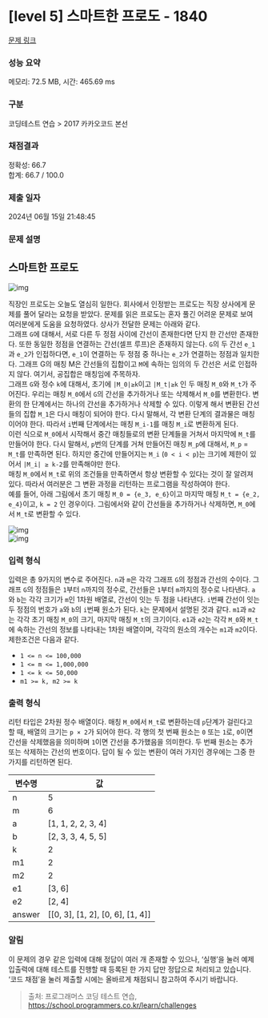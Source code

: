 # [level 5] 스마트한 프로도 - 1840 

[문제 링크](https://school.programmers.co.kr/learn/courses/30/lessons/1840?language=cpp) 

### 성능 요약

메모리: 72.5 MB, 시간: 465.69 ms

### 구분

코딩테스트 연습 > 2017 카카오코드 본선

### 채점결과

정확성: 66.7<br/>합계: 66.7 / 100.0

### 제출 일자

2024년 06월 15일 21:48:45

### 문제 설명

<h2>스마트한 프로도</h2>

<p><img src="https://t1.kakaocdn.net/codefestival/frodo1.png" title="" alt="img"></p>

<p>직장인 프로도는 오늘도 열심히 일한다. 회사에서 인정받는 프로도는 직장 상사에게 문제를 풀어 달라는 요청을 받았다. 문제를 읽은 프로도는 혼자 풀긴 어려운 문제로 보여 여러분에게 도움을 요청하였다. 상사가 전달한 문제는 아래와 같다.<br>
그래프 <code>G</code>에 대해서, 서로 다른 두 정점 사이에 간선이 존재한다면 단지 한 간선만 존재한다. 또한 동일한 정점을 연결하는 간선(셀프 루프)은 존재하지 않는다. <code>G</code>의 두 간선 <code>e_1</code>과 <code>e_2</code>가 인접하다면, <code>e_1</code>이 연결하는 두 정점 중 하나는 <code>e_2</code>가 연결하는 정점과 일치한다. 그래프 G의 매칭 M은 간선들의 집합이고 <code>M</code>에 속하는 임의의 두 간선은 서로 인접하지 않다. 여기서, 공집합은 매칭임에 주목하자.<br>
그래프 <code>G</code>와 정수 <code>k</code>에 대해서, 초기에 <code>|M_0|≥k</code>이고 <code>|M_t|≥k</code> 인 두 매칭 <code>M_0</code>와 <code>M_t</code>가 주어진다. 우리는 매칭 <code>M_0</code>에서 <code>G</code>의 간선을 추가하거나 또는 삭제해서 <code>M_0</code>를 변환한다. 변환의 한 단계에서는 하나의 간선을 추가하거나 삭제할 수 있다. 이렇게 해서 변환된 간선들의 집합 <code>M_1</code>은 다시 매칭이 되어야 한다. 다시 말해서, 각 변환 단계의 결과물은 매칭이어야 한다. 따라서 <code>i</code>번째 단계에서는 매칭 <code>M_i-1</code>를 매칭 <code>M_i</code>로 변환하게 된다.<br>
이런 식으로 <code>M_0</code>에서 시작해서 중간 매칭들로의 변환 단계들을 거쳐서 마지막에 <code>M_t</code>를 만들어야 한다. 다시 말해서, <code>p</code>번의 단계를 거쳐 만들어진 매칭 <code>M_p</code>에 대해서, <code>M_p</code> = <code>M_t</code>를 만족하면 된다. 하지만 중간에 만들어지는 <code>M_i</code> (<code>0 &lt; i &lt; p</code>)는 크기에 제한이 있어서 <code>|M_i| ≥ k-2</code>를 만족해야만 한다.<br>
매칭 <code>M_0</code>에서 <code>M_t</code>로 위의 조건들을 만족하면서 항상 변환할 수 있다는 것이 잘 알려져 있다. 따라서 여러분은 그 변환 과정을 리턴하는 프로그램을 작성하여야 한다.<br>
예를 들어, 아래 그림에서 초기 매칭 <code>M_0 = {e_3, e_6}</code>이고 마지막 매칭 <code>M_t = {e_2, e_4}</code>이고, <code>k = 2</code> 인 경우이다. 그림에서와 같이 간선들을 추가하거나 삭제하면, <code>M_0</code>에서 <code>M_t</code>로 변환할 수 있다.</p>

<p><img src="https://t1.kakaocdn.net/codefestival/frodo2.png" title="" alt="img"><br>
<img src="https://t1.kakaocdn.net/codefestival/frodo3.png" title="" alt="img"></p>

<h3>입력 형식</h3>

<p>입력은 총 9가지의 변수로 주어진다. <code>n</code>과 <code>m</code>은 각각 그래프 <code>G</code>의 정점과 간선의 수이다. 그래프 <code>G</code>의 정점들은 <code>1</code>부터 <code>n</code>까지의 정수로, 간선들은 <code>1</code>부터 <code>m</code>까지의 정수로 나타낸다. <code>a</code>와 <code>b</code>는 각각 크기가 <code>m</code>인 1차원 배열로, 간선이 잇는 두 점을 나타낸다. <code>i</code>번째 간선이 잇는 두 정점의 번호가 <code>a</code>와 <code>b</code>의 <code>i</code>번째 원소가 된다. <code>k</code>는 문제에서 설명된 것과 같다. <code>m1</code>과 <code>m2</code>는 각각 초기 매칭 <code>M_0</code>의 크기, 마지막 매칭 <code>M_t</code>의 크기이다. <code>e1</code>과 <code>e2</code>는 각각 <code>M_0</code>와 <code>M_t</code>에 속하는 간선의 정보를 나타내는 1차원 배열이며, 각각의 원소의 개수는 <code>m1</code>과 <code>m2</code>이다. 제한조건은 다음과 같다.</p>

<ul>
<li><code>1 &lt;= n &lt;= 100,000</code></li>
<li><code>1 &lt;= m &lt;= 1,000,000</code></li>
<li><code>1 &lt;= k &lt;= 50,000</code></li>
<li><code>m1 &gt;= k, m2 &gt;= k</code></li>
</ul>

<h3>출력 형식</h3>

<p>리턴 타입은 2차원 정수 배열이다. 매칭 <code>M_0</code>에서 <code>M_t</code>로 변환하는데 <code>p</code>단계가 걸린다고 할 때, 배열의 크기는 <code>p × 2</code>가 되어야 한다. 각 행의 첫 번째 원소는 <code>0</code> 또는 <code>1</code>로, <code>0</code>이면 간선을 삭제했음을 의미하며 <code>1</code>이면 간선을 추가했음을 의미한다. 두 번째 원소는 추가 또는 삭제하는 간선의 번호이다. 답이 될 수 있는 변환이 여러 가지인 경우에는 그중 한 가지를 리턴하면 된다.</p>
<table class="table">
        <thead><tr>
<th>변수명</th>
<th>값</th>
</tr>
</thead>
        <tbody><tr>
<td>n</td>
<td>5</td>
</tr>
<tr>
<td>m</td>
<td>6</td>
</tr>
<tr>
<td>a</td>
<td>[1, 1, 2, 2, 3, 4]</td>
</tr>
<tr>
<td>b</td>
<td>[2, 3, 3, 4, 5, 5]</td>
</tr>
<tr>
<td>k</td>
<td>2</td>
</tr>
<tr>
<td>m1</td>
<td>2</td>
</tr>
<tr>
<td>m2</td>
<td>2</td>
</tr>
<tr>
<td>e1</td>
<td>[3, 6]</td>
</tr>
<tr>
<td>e2</td>
<td>[2, 4]</td>
</tr>
<tr>
<td>answer</td>
<td>[[0, 3], [1, 2], [0, 6], [1, 4]]</td>
</tr>
</tbody>
      </table>
<h3>알림</h3>

<p>이 문제의 경우 같은 입력에 대해 정답이 여러 개 존재할 수 있으나, ‘실행’을 눌러 예제 입출력에 대해 테스트를 진행할 때 등록된 한 가지 답만 정답으로 처리되고 있습니다. ‘코드 채점’을 눌러 제출할 시에는 올바르게 채점되니 참고하여 주시기 바랍니다.</p>


> 출처: 프로그래머스 코딩 테스트 연습, https://school.programmers.co.kr/learn/challenges